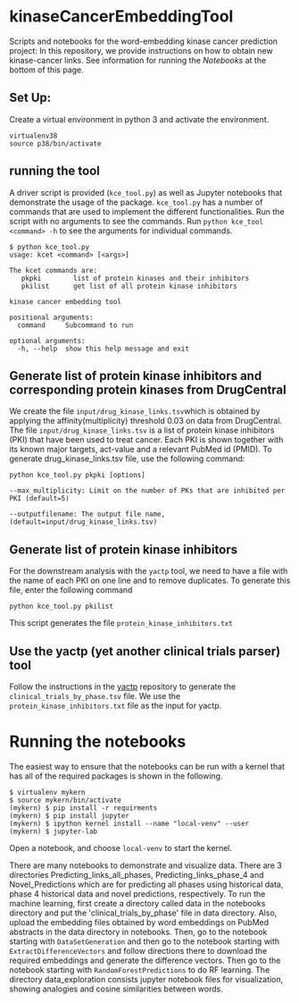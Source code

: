 # kinaseCancerEmbeddingTool
Scripts and notebooks for the word-embedding kinase cancer prediction project:
In this repository, we provide instructions on how to obtain new kinase-cancer links.
See information for running the *Notebooks* at the bottom of this page.

## Set Up:
 Create a virtual environment in python 3 and activate the environment. 
```
virtualenv38
source p38/bin/activate
```

## running the tool
A driver script is provided (``kce_tool.py``) as well as Jupyter notebooks that demonstrate the usage of the package.
``kce_tool.py`` has a number of commands that are used to implement the different functionalities. Run the script
with no arguments to see the commands. Run ``python kce_tool <command> -h`` to see the arguments for individual commands.

```
$ python kce_tool.py 
usage: kcet <command> [<args>]

The kcet commands are:
   pkpki        list of protein kinases and their inhibitors
   pkilist      get list of all protein kinase inhibitors

kinase cancer embedding tool

positional arguments:
  command     Subcommand to run

optional arguments:
  -h, --help  show this help message and exit
```

## Generate list of protein kinase inhibitors and corresponding protein kinases from DrugCentral
We create the file ``input/drug_kinase_links.tsv``which is obtained by applying the affinity(multiplicity) threshold 0.03
on data from DrugCentral. The file ``input/drug_kinase_links.tsv`` is a list of protein kinase inhibitors (PKI) that
have been used to treat cancer. Each PKI is shown together with its known major targets, act-value and a relevant
PubMed id (PMID).  To generate drug_kinase_links.tsv file, use the  following command:

``
python kce_tool.py pkpki [options]
``

``
--max_multiplicity: Limit on the number of PKs that are inhibited per PKI (default=5)
``

``
--outputfilename: The output file name, (default=input/drug_kinase_links.tsv)
``

## Generate list of protein kinase inhibitors
For the downstream analysis with the ``yactp`` tool, we need to have a file with the 
name of each PKI on one line and to remove duplicates. To generate this file, enter the following command
```
python kce_tool.py pkilist 
```

This script generates the file ``protein_kinase_inhibitors.txt``

## Use the yactp (yet another clinical trials parser) tool

Follow the instructions in the [yactp](https://github.com/monarch-initiative/yactp) repository
to generate the ``clinical_trials_by_phase.tsv`` file. We use the  ``protein_kinase_inhibitors.txt`` file
as the input for yactp. 
 


# Running the notebooks

The easiest way to ensure that the notebooks can be run with a kernel that has all of the required packages is shown in the following.

```
$ virtualenv mykern
$ source mykern/bin/activate
(mykern) $ pip install -r requirments
(mykern) $ pip install jupyter
(mykern) $ ipython kernel install --name "local-venv" --user
(mykern) $ jupyter-lab
```

Open a notebook, and choose ``local-venv`` to start the kernel.


There are many notebooks to demonstrate and visualize data. There are 3 directories 
Predicting_links_all_phases, Predicting_links_phase_4 and 
Novel_Predictions which are for predicting  all phases using historical data,  phase 4 historical data and  novel predictions, respectively. 
To run the machine learning, first create a directory called data in the notebooks directory and 
put the 'clinical_trials_by_phase' file in data directory. Also, upload the embedding files obtained by word embeddings on PubMed abstracts 
in the data directory in notebooks. Then,  go to the notebook starting with ``DataSetGeneration`` and then go to the notebook starting with ``ExtractDifferenceVectors`` and follow directions there to download the required
embeddings and generate the difference vectors. Then go to the notebook starting with ``RandomForestPredictions``
to do RF learning. 
The directory data_exploration consists jupyter notebook files for visualization, showing
analogies and cosine similarities between words.


